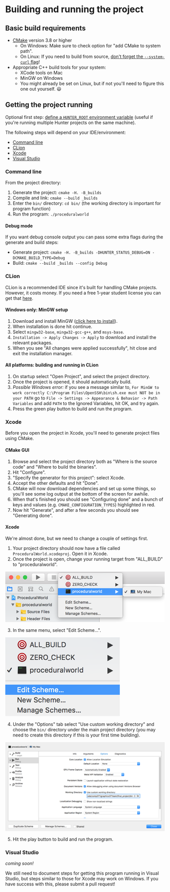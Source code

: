 # Building and running the project

## Basic build requirements

* [CMake](https://cmake.org) version 3.8 or higher
  * On Windows: Make sure to check option for "add CMake to system path".
  * On Linux: If you need to build from source, [don't forget the `--system-curl` flag](https://github.com/ruslo/hunter/issues/328#issuecomment-198672048)!
* Appropriate C++ build tools for your system:
  * XCode tools on Mac
  * MinGW on Windows
  * You might already be set on Linux, but if not you'll need to figure this one out yourself. 😃

## Getting the project running

Optional first step: [define a `HUNTER_ROOT` environment variable](../hunter_installs/README.md) (useful if you're running multiple Hunter projects on the same machine).

The following steps will depend on your IDE/environment:
* [Command line](#command-line)
* [CLion](#clion)
* [Xcode](#xcode)
* [Visual Studio](#visual-studio)

### Command line

From the project directory:

1. Generate the project: `cmake -H. -B_builds`
2. Compile and link: `cmake --build _builds`
3. Enter the `bin/` directory: `cd bin/` (the working directory is important for program function)
4. Run the program: `./proceduralworld`

#### Debug mode

If you want debug console output you can pass some extra flags during the generate and build steps:
* Generate project: `cmake -H. -B_builds -DHUNTER_STATUS_DEBUG=ON -DCMAKE_BUILD_TYPE=Debug`
* Build: `cmake --build _builds --config Debug`

### CLion

CLion is a recommended IDE since it's built for handling CMake projects. However, it costs money. If you need a free 1-year student license you can get that [here](https://www.jetbrains.com/shop/eform/students).

#### Windows only: MinGW setup

1. Download and install MinGW ([click here to install](http://www.mingw.org/download/installer?)).
2. When installation is done hit continue.
3. Select `mingw32-base`, `mingw32-gcc-g++`, and `msys-base`.
4. `Installation -> Apply Changes -> Apply` to download and install the relevant packages.
5. When you see "All changes were applied successfully", hit close and exit the installation manager.

#### All platforms: building and running in CLion

1. On startup select "Open Project", and select the project directory.
2. Once the project is opened, it should automatically build.
4. *Possible Windows error:* if you see a message similar to, `For MinGW to work correctly C:\Program Files\OpenSSH\bin\sh.exe must NOT be in your PATH` go to `File -> Settings -> Appearance & Behavior -> Path Variables` and add `PATH` to the Ignored Variables, hit OK, and try again.
5. Press the green play button to build and run the program.

### Xcode

Before you open the project in Xcode, you'll need to generate project files using CMake.

#### CMake GUI

1. Browse and select the project directory both as "Where is the source code" and "Where to build the binaries".
2. Hit "Configure".
3. "Specify the generator for this project": select Xcode.
4. Accept the other defaults and hit "Done".
5. CMake will now download dependencies and set up some things, so you'll see some log output at the bottom of the screen for awhile.
6. When that's finished you should see "Configuring done" and a bunch of keys and values (e.g. `CMAKE_CONFIGURATION_TYPES`) highlighted in red.
7. Now hit "Generate", and after a few seconds you should see "Generating done".

#### Xcode

We're almost done, but we need to change a couple of settings first.

1. Your project directory should now have a file called `ProceduralWorld.xcodeproj`. Open it in Xcode.
2. Once the project is open, change your running target from "ALL_BUILD" to "proceduralworld".

![fdfd](img/set_target.png)

3. In the same menu, select "Edit Scheme...".

![fdfd](img/edit_scheme.png)

4. Under the "Options" tab select "Use custom working directory" and choose the `bin/` directory under the main project directory (you may need to create this directory if this is your first time building).

![dfdf](img/set_working_directory.png)

5. Hit the play button to build and run the program.

### Visual Studio

*coming soon!*

We still need to document steps for getting this program running in Visual Studio, but steps similar to those for Xcode may work on Windows. If you have success with this, please submit a pull request!
